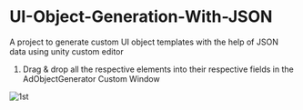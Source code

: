 # UI-Object-Generation-With-JSON
 A project to generate custom UI object templates with the help of JSON data using unity custom editor

 1) Drag & drop all the respective elements into their respective fields in the AdObjectGenerator Custom Window
    
![1st](https://github.com/AbhiMGame/UI-Object-Template-Generation-With-JSON-Format/assets/99332106/5b7558aa-03ff-41b7-8d54-27e2d5014962)
